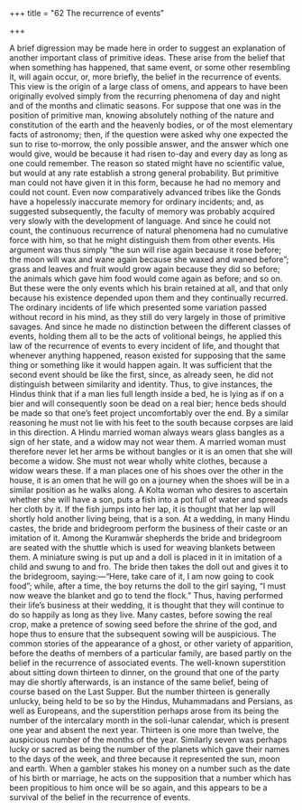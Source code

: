 +++
title = "62 The recurrence of events"

+++

A brief digression may be made here in order to suggest an explanation of another important class of primitive ideas. These arise from the belief that when something has happened, that same event, or some other resembling it, will again occur, or, more briefly, the belief in the recurrence of events. This view is the origin of a large class of omens, and appears to have been originally evolved simply from the recurring phenomena of day and night and of the months and climatic seasons. For suppose that one was in the position of primitive man, knowing absolutely nothing of the nature and constitution of the earth and the heavenly bodies, or of the most elementary facts of astronomy; then, if the question were asked why one expected the sun to rise to-morrow, the only possible answer, and the answer which one would give, would be because it had risen to-day and every day as long as one could remember. The reason so stated might have no scientific value, but would at any rate establish a strong general probability. But primitive man could not have given it in this form, because he had no memory and could not count. Even now comparatively advanced tribes like the Gonds have a hopelessly inaccurate memory for ordinary incidents; and, as suggested subsequently, the faculty of memory was probably acquired very slowly with the development of language. And since he could not count, the continuous recurrence of natural phenomena had no cumulative force with him, so that he might distinguish them from other events. His argument was thus simply “the sun will rise again because it rose before; the moon will wax and wane again because she waxed and waned before”; grass and leaves and fruit would grow again because they did so before; the animals which gave him food would come again as before; and so on. But these were the only events which his brain retained at all, and that only because his existence depended upon them and they continually recurred. The ordinary incidents of life which presented some variation passed without record in his mind, as they still do very largely in those of primitive savages. And since he made no distinction between the different classes of events, holding them all to be the acts of volitional beings, he applied this law of the recurrence of events to every incident of life, and thought that whenever anything happened, reason existed for supposing that the same thing or something like it would happen again. It was sufficient that the second event should be like the first, since, as already seen, he did not distinguish between similarity and identity. Thus, to give instances, the Hindus think that if a man lies full length inside a bed, he is lying as if on a bier and will consequently soon be dead on a real bier; hence beds should be made so that one’s feet project uncomfortably over the end. By a similar reasoning he must not lie with his feet to the south because corpses are laid in this direction. A Hindu married woman always wears glass bangles as a sign of her state, and a widow may not wear them. A married woman must therefore never let her arms be without bangles or it is an omen that she will become a widow. She must not wear wholly white clothes, because a widow wears these. If a man places one of his shoes over the other in the house, it is an omen that he will go on a journey when the shoes will be in a similar position as he walks along. A Kolta woman who desires to ascertain whether she will have a son, puts a fish into a pot full of water and spreads her cloth by it. If the fish jumps into her lap, it is thought that her lap will shortly hold another living being, that is a son. At a wedding, in many Hindu castes, the bride and bridegroom perform the business of their caste or an imitation of it. Among the Kuramwār shepherds the bride and bridegroom are seated with the shuttle which is used for weaving blankets between them. A miniature swing is put up and a doll is placed in it in imitation of a child and swung to and fro. The bride then takes the doll out and gives it to the bridegroom, saying:—“Here, take care of it, I am now going to cook food”; while, after a time, the boy returns the doll to the girl saying, “I must now weave the blanket and go to tend the flock.” Thus, having performed their life’s business at their wedding, it is thought that they will continue to do so happily as long as they live. Many castes, before sowing the real crop, make a pretence of sowing seed before the shrine of the god, and hope thus to ensure that the subsequent sowing will be auspicious. The common stories of the appearance of a ghost, or other variety of apparition, before the deaths of members of a particular family, are based partly on the belief in the recurrence of associated events. The well-known superstition about sitting down thirteen to dinner, on the ground that one of the party may die shortly afterwards, is an instance of the same belief, being of course based on the Last Supper. But the number thirteen is generally unlucky, being held to be so by the Hindus, Muhammadans and Persians, as well as Europeans, and the superstition perhaps arose from its being the number of the intercalary month in the soli-lunar calendar, which is present one year and absent the next year. Thirteen is one more than twelve, the auspicious number of the months of the year. Similarly seven was perhaps lucky or sacred as being the number of the planets which gave their names to the days of the week, and three because it represented the sun, moon and earth. When a gambler stakes his money on a number such as the date of his birth or marriage, he acts on the supposition that a number which has been propitious to him once will be so again, and this appears to be a survival of the belief in the recurrence of events. 



